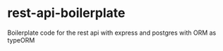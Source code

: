 # rest-api-boilerplate
Boilerplate code for the rest api with express and postgres with ORM as typeORM
